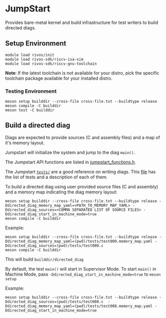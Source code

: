 <!--
SPDX-FileCopyrightText: 2023 Rivos Inc.

SPDX-License-Identifier: LicenseRef-Rivos-Internal-Only
-->

# JumpStart

Provides bare-metal kernel and build infrastructure for test writers to build directed diags.

## Setup Environment

```
module load rivos/init
module load rivos-sdk/riscv-isa-sim
module load rivos-sdk/riscv-gnu-toolchain
```

**Note**: If the latest toolchain is not available for your distro, pick the specific toolchain package available for your installed distro.

### Testing Environment

```
meson setup builddir --cross-file cross-file.txt --buildtype release
meson compile -C builddir
meson test -C builddir
```

## Build a directed diag

Diags are expected to provide sources (C and assembly files) and a map of it's memory layout.

Jumpstart will initialize the system and jump to the diag `main()`.

The Jumpstart API functions are listed in [jumpstart_functions.h](jumpstart_functions.h).

The Jumpstart [`tests/`](tests) are a good reference on writing diags. This [file](tests/meson.build) has the list of tests and a description of each of them.

To build a directed diag using user provided source files (C and assembly) and a memory map indicating the diag memory layout:

```
meson setup builddir --cross-file cross-file.txt --buildtype release -Ddirected_diag_memory_map_yaml=<PATH_TO_MEMORY_MAP_YAML> -Ddirected_diag_sources=<COMMA SEPARATED LIST OF SOURCE FILES> -Ddirected_diag_start_in_machine_mode=true
meson compile -C builddir
```

Example:
```
meson setup builddir --cross-file cross-file.txt --buildtype release -Ddirected_diag_memory_map_yaml=(pwd)/tests/test000.memory_map.yaml -Ddirected_diag_sources=(pwd)/tests/test000.c
meson compile -C builddir
```

This will build `builddir/directed_diag`

By default, the test `main()` will start in Supervisor Mode. To start `main()` in Machine Mode, pass `-Ddirected_diag_start_in_machine_mode=true` to `meson setup`

Example:

```
meson setup builddir --cross-file cross-file.txt --buildtype release -Ddirected_diag_sources=(pwd)/tests/test008.c  -Ddirected_diag_memory_map_yaml=(pwd)/tests/test008.memory_map.yaml -Ddirected_diag_start_in_machine_mode=true
```
